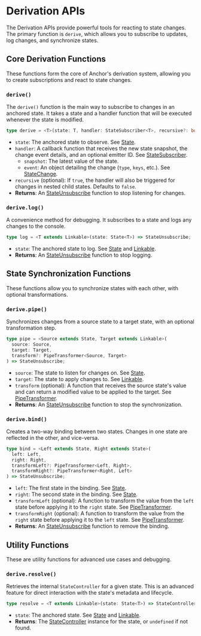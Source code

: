 # Derivation APIs

The Derivation APIs provide powerful tools for reacting to state changes. The primary function is `derive`, which allows you to subscribe to updates, log changes, and synchronize states.

## Core Derivation Functions

These functions form the core of Anchor's derivation system, allowing you to create subscriptions and react to state changes.

### `derive()`

The `derive()` function is the main way to subscribe to changes in an anchored state. It takes a state and a handler function that will be executed whenever the state is modified.

```typescript
type derive = <T>(state: T, handler: StateSubscriber<T>, recursive?: boolean) => StateUnsubscribe;
```

- `state`: The anchored state to observe. See [State](types.md#state-t).
- `handler`: A callback function that receives the new state snapshot, the change event details, and an optional emitter ID. See [StateSubscriber](types.md#statesubscriber-t).
  - `snapshot`: The latest value of the state.
  - `event`: An object detailing the change (`type`, `keys`, etc.). See [StateChange](types.md#statechange).
- `recursive` (optional): If `true`, the handler will also be triggered for changes in nested child states. Defaults to `false`.
- **Returns**: An [StateUnsubscribe](types.md#stateunsubscribe) function to stop listening for changes.

### `derive.log()`

A convenience method for debugging. It subscribes to a state and logs any changes to the console.

```typescript
type log = <T extends Linkable>(state: State<T>) => StateUnsubscribe;
```

- `state`: The anchored state to log. See [State](types.md#state-t) and [Linkable](types.md#linkable).
- **Returns**: An [StateUnsubscribe](types.md#stateunsubscribe) function to stop logging.

## State Synchronization Functions

These functions allow you to synchronize states with each other, with optional transformations.

### `derive.pipe()`

Synchronizes changes from a source state to a target state, with an optional transformation step.

```typescript
type pipe = <Source extends State, Target extends Linkable>(
  source: Source,
  target: Target,
  transform?: PipeTransformer<Source, Target>
) => StateUnsubscribe;
```

- `source`: The state to listen for changes on. See [State](types.md#state-t).
- `target`: The state to apply changes to. See [Linkable](types.md#linkable).
- `transform` (optional): A function that receives the source state's value and can return a modified value to be applied to the target. See [PipeTransformer](types.md#pipetransformer-t-u).
- **Returns**: An [StateUnsubscribe](types.md#stateunsubscribe) function to stop the synchronization.

### `derive.bind()`

Creates a two-way binding between two states. Changes in one state are reflected in the other, and vice-versa.

```typescript
type bind = <Left extends State, Right extends State>(
  left: Left,
  right: Right,
  transformLeft?: PipeTransformer<Left, Right>,
  transformRight?: PipeTransformer<Right, Left>
) => StateUnsubscribe;
```

- `left`: The first state in the binding. See [State](types.md#state-t).
- `right`: The second state in the binding. See [State](types.md#state-t).
- `transformLeft` (optional): A function to transform the value from the `left` state before applying it to the `right` state. See [PipeTransformer](types.md#pipetransformer-t-u).
- `transformRight` (optional): A function to transform the value from the `right` state before applying it to the `left` state. See [PipeTransformer](types.md#pipetransformer-t-u).
- **Returns**: An [StateUnsubscribe](types.md#stateunsubscribe) function to remove the binding.

## Utility Functions

These are utility functions for advanced use cases and debugging.

### `derive.resolve()`

Retrieves the internal `StateController` for a given state. This is an advanced feature for direct interaction with the state's metadata and lifecycle.

```typescript
type resolve = <T extends Linkable>(state: State<T>) => StateController<T> | undefined;
```

- `state`: The anchored state. See [State](types.md#state-t) and [Linkable](types.md#linkable).
- **Returns**: The [StateController](types.md#statecontroller-t-s) instance for the state, or `undefined` if not found.
